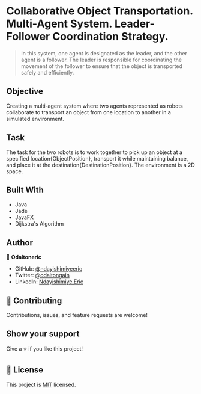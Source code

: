 # Collaborative Object Transportation. Multi-Agent System. Leader-Follower Coordination Strategy.

> In this system, one agent is designated as the leader, and the other agent is a follower. The leader is responsible for coordinating the movement of the follower to ensure that the object is transported safely and efficiently.

## Objective

Creating a multi-agent system where two agents represented as robots collaborate to transport an object from one location to another in a simulated environment.

## Task 

The task for the two robots is to work together to pick up an object at a specified location{ObjectPosition}, transport it while maintaining balance, and place it at the destination{DestinationPosition}. The environment is a 2D space.

## Built With

- Java
- Jade
- JavaFX
- Dijkstra's Algorithm

## Author

👤 **Odaltoneric**

- GitHub: [@ndayishimiyeeric](https://github.com/ndayishimiyeeric)
- Twitter: [@odaltongain](https://twitter.com/odaltongain)
- LinkedIn: [Ndayishimiye Eric](https://linkedin.com/in/nderic)

## 🤝 Contributing

Contributions, issues, and feature requests are welcome!

## Show your support

Give a ⭐️ if you like this project!

## 📝 License

This project is [MIT](./LICENSE) licensed.

